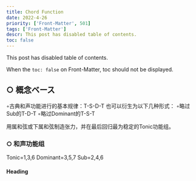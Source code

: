 ```yaml
---
title: Chord Function
date: 2022-4-26
priority: ['Front-Matter', 501]
tags: ['Front-Matter']
descr: This post has disabled table of contents.
toc: false
---
```


This post has disabled table of contents.

When the `toc: false` on Front-Matter, toc should not be displayed.

## ○ 概念ベース
◦古典和声功能进行的基本规律：T-S-D-T
也可以衍生为以下几种形式：
◦略过Sub的T-D-T
◦略过Dominant的T-S-T

用属和弦或下属和弦制造张力，并在最后回归最为稳定的Tonic功能组。

### ○ 和声功能组
Tonic=1,3,6
Dominant=3,5,7
Sub=2,4,6

#### Heading
